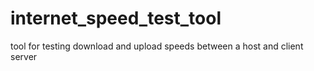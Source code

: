 # internet_speed_test_tool
 tool for testing download and upload speeds between a host and client server
